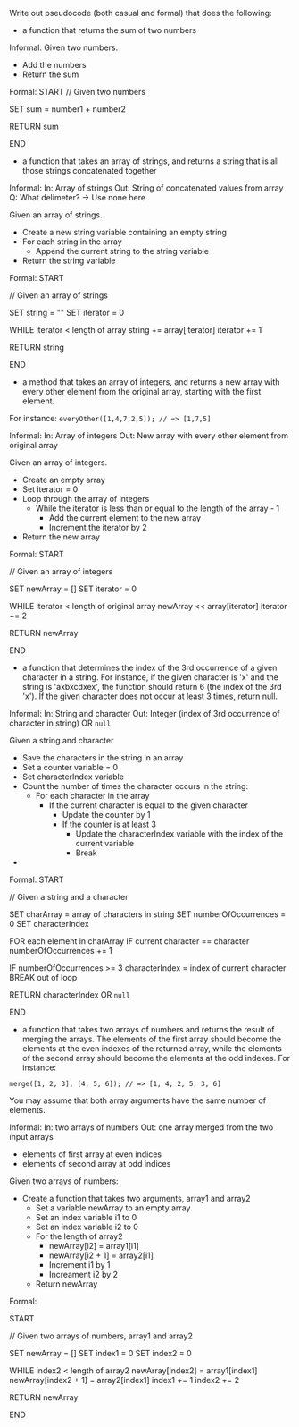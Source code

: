 Write out pseudocode (both casual and formal) that does the following:

* a function that returns the sum of two numbers

Informal:
Given two numbers.
- Add the numbers
- Return the sum

Formal:
START
// Given two numbers

SET sum = number1 + number2

RETURN sum

END

* a function that takes an array of strings, and returns a string that is all those strings concatenated together

Informal:
In: Array of strings
Out: String of concatenated values from array
Q: What delimeter? -> Use none here

Given an array of strings.
- Create a new string variable containing an empty string
- For each string in the array
  - Append the current string to the string variable
- Return the string variable

Formal:
START

// Given an array of strings

SET string = ""
SET iterator = 0

WHILE iterator < length of array
  string += array[iterator]
  iterator += 1

RETURN string

END

* a method that takes an array of integers, and returns a new array with every other element from the original array, starting with the first element.

For instance:
`everyOther([1,4,7,2,5]); // => [1,7,5]`

Informal:
In: Array of integers
Out: New array with every other element from original array

Given an array of integers.
- Create an empty array
- Set iterator = 0
- Loop through the array of integers
  - While the iterator is less than or equal to the length of the array - 1
    - Add the current element to the new array
    - Increment the iterator by 2
- Return the new array

Formal:
START

// Given an array of integers

SET newArray = []
SET iterator = 0

WHILE iterator < length of original array
  newArray << array[iterator]
  iterator += 2

RETURN newArray

END

* a function that determines the index of the 3rd occurrence of a given character in a string.
For instance, if the given character is 'x' and the string is 'axbxcdxex', the function should return 6 (the index of the 3rd 'x'). If the given character does not occur at least 3 times, return null.

Informal:
In: String and character
Out: Integer (index of 3rd occurrence of character in string) OR `null`

Given a string and character
- Save the characters in the string in an array
- Set a counter variable = 0
- Set characterIndex variable
- Count the number of times the character occurs in the string:
  - For each character in the array
    - If the current character is equal to the given character
      - Update the counter by 1
      - If the counter is at least 3
        - Update the characterIndex variable with the index of the current variable
        - Break
-

Formal:
START

// Given a string and a character

SET charArray = array of characters in string
SET numberOfOccurrences = 0
SET characterIndex

FOR each element in charArray
  IF current character == character
    numberOfOccurrences += 1

  IF numberOfOccurrences >= 3
    characterIndex = index of current character
    BREAK out of loop

RETURN characterIndex OR `null`

END

* a function that takes two arrays of numbers and returns the result of merging the arrays.
The elements of the first array should become the elements at the even indexes of the returned array, while the elements of the second array should become the elements at the odd indexes. For instance:

`merge([1, 2, 3], [4, 5, 6]); // => [1, 4, 2, 5, 3, 6]`

You may assume that both array arguments have the same number of elements.

Informal:
In: two arrays of numbers
Out: one array merged from the two input arrays
  - elements of first array at even indices
  - elements of second array at odd indices

Given two arrays of numbers:
- Create a function that takes two arguments, array1 and array2
  - Set a variable newArray to an empty array
  - Set an index variable i1 to 0
  - Set an index variable i2 to 0
  - For the length of array2
    - newArray[i2] = array1[i1]
    - newArray[i2 + 1] = array2[i1]
    - Increment i1 by 1
    - Increament i2 by 2
  - Return newArray

Formal:

START

// Given two arrays of numbers, array1 and array2

SET newArray = []
SET index1 = 0
SET index2 = 0

WHILE index2 < length of array2
  newArray[index2] = array1[index1]
  newArray[index2 + 1] = array2[index1]
  index1 += 1
  index2 += 2

RETURN newArray

END